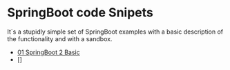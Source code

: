 # SpringBoot code Snipets

It`s a stupidly simple set of SpringBoot examples with a basic description of the functionality and with a sandbox.

* [01 SpringBoot 2 Basic](01_spring2-basic/README.md)
* []